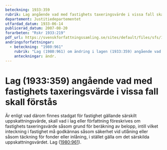 ```yaml
---
beteckning: 1933:359
rubrik: Lag angående vad med fastighets taxeringsvärde i vissa fall skall förstås
departement: Justitiedepartementet
utfardad_datum: 1933-06-14
publicerad_datum: 2007-08-20
forarbeten: "Rskr 1933:219"
pdf_url: https://svenskforfattningssamling.se/sites/default/files/sfs/1933-06/SFS1933-359.pdf
andringsforfattningar:
  - beteckning: "1980:961"
    rubrik: "Lag (1980:961) om ändring i lagen (1933:359) angående vad med fastighets taxeringsvärde i vissa fall skall förstås"
    anteckningar: ändr.
---
```


# Lag (1933:359) angående vad med fastighets taxeringsvärde i vissa fall skall förstås

Är enligt vad därom finnes stadgat för fastighet gällande särskilt uppskattningsvärde, skall vad i lag eller författning föreskrives om fastighets taxeringsvärde såsom grund för beräkning av belopp, intill vilket inteckning i fastighet må godkännas såsom säkerhet vid utlåning eller såsom täckning för fonder eller inlåning, i stället gälla om det särskilda uppskattningsvärdet. Lag ([1980:961](https://selex.se/eli/sfs/1980/961)).